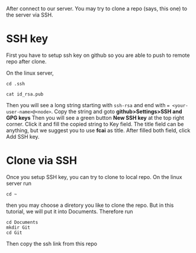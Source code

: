 After connect to our server. You may try to clone a repo (says, this one) to the server via SSH.

# SSH key
First you have to setup ssh key on github so you are able to push to remote repo after clone.

On the linux server,   
```
cd .ssh
```
```
cat id_rsa.pub
```
Then you will see a long string starting with ```ssh-rsa``` and end with ```= <your-user-name>@<node>```. Copy the string and goto **github>Settings>SSH and GPG keys** Then you will see a green button **New SSH key** at the top right corner. Click it and fill the copied string to Key field. The title field can be anything, but we suggest you to use **fcai** as title. After filled both field, click Add SSH key.

# Clone via SSH
Once you setup SSH key, you can try to clone to local repo. On the linux server run
```
cd ~
```
then you may choose a diretory you like to clone the repo. But in this tutorial, we will put it into Documents. Therefore run
```
cd Documents
mkdir Git
cd Git
```
Then copy the ssh link from this repo
![]()
